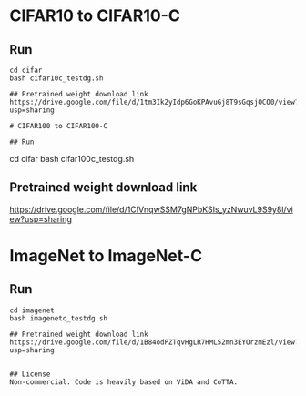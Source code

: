 # CIFAR10 to CIFAR10-C

## Run
```
cd cifar
bash cifar10c_testdg.sh

## Pretrained weight download link
https://drive.google.com/file/d/1tm3Ik2yIdp6GoKPAvuGj8T9sGqsjOCO0/view?usp=sharing

# CIFAR100 to CIFAR100-C

## Run
```
cd cifar
bash cifar100c_testdg.sh

## Pretrained weight download link
https://drive.google.com/file/d/1CIVnqwSSM7gNPbKSIs_yzNwuvL9S9y8l/view?usp=sharing

# ImageNet to ImageNet-C

## Run
```
cd imagenet
bash imagenetc_testdg.sh

## Pretrained weight download link
https://drive.google.com/file/d/1B84odPZTqvHgLR7HML52mn3EYOrzmEzl/view?usp=sharing


## License
Non-commercial. Code is heavily based on ViDA and CoTTA.